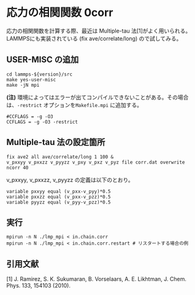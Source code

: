 # 応力の相関関数 0corr

応力の相関関数を計算する際、最近は Multiple-tau 法[1]がよく用いられる。LAMMPSにも実装されている (fix ave/correlate/long) ので試してみる。

## USER-MISC の追加
```
cd lammps-${version}/src
make yes-user-misc
make -jN mpi
```
**(注)** 環境によってはエラーが出てコンパイルできないことがある。その場合は、`-restrict` オプションを`Makefile.mpi` に追加する。 
```
#CCFLAGS = -g -O3
CCFLAGS = -g -O3 -restrict
```

## Multiple-tau 法の設定箇所
```
fix ave2 all ave/correlate/long 1 100 &
v_pxxyy v_pxxzz v_pyyzz v_pxy v_pxz v_pyz file corr.dat overwrite ncorr 40
```
v_pxxyy, v_pxxzz, v_pyyzz の定義は以下のとおり。
```
variable pxxyy equal (v_pxx-v_pyy)*0.5
variable pxxzz equal (v_pxx-v_pzz)*0.5
variable pyyzz equal (v_pyy-v_pzz)*0.5
```


## 実行
```
mpirun -n N ./lmp_mpi < in.chain.corr
mpirun -n N ./lmp_mpi < in.chain.corr.restart # リスタートする場合の例
```

## 引用文献
[1] J. Ramirez, S. K. Sukumaran, B. Vorselaars, A. E. Likhtman, J. Chem. Phys. 133, 154103 (2010).
